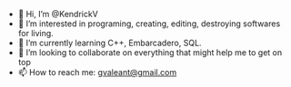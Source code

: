 - 👋 Hi, I’m @KendrickV
- 👀 I’m interested in programing, creating, editing, destroying softwares for living.
- 🌱 I’m currently learning C++, Embarcadero, SQL.
- 💞️ I’m looking to collaborate on everything that might help me to get on top
- 📫 How to reach me: gvaleant@gmail.com

<!---
KendrickV/KendrickV is a ✨ special ✨ repository because its `README.md` (this file) appears on your GitHub profile.
You can click the Preview link to take a look at your changes.
--->
